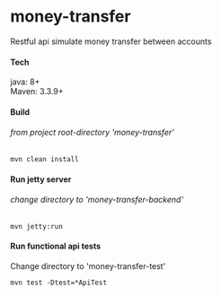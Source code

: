# money-transfer
Restful api simulate money transfer between accounts


#### Tech
java: 8+  
Maven: 3.3.9+

#### Build 
###### from project root-directory 'money-transfer'
`mvn clean install`

#### Run jetty server
###### change directory to 'money-transfer-backend'
`mvn jetty:run`

#### Run functional api tests
Change directory to 'money-transfer-test'

`mvn test -Dtest=*ApiTest`


